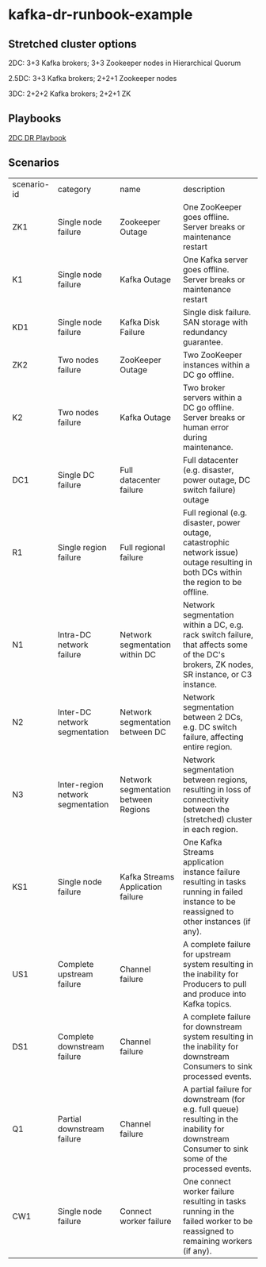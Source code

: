 # kafka-dr-runbook-example


## Stretched cluster options
2DC: 3+3 Kafka brokers; 3+3 Zookeeper nodes in Hierarchical Quorum

2.5DC: 3+3 Kafka brokers; 2+2+1 Zookeeper nodes

3DC: 2+2+2 Kafka brokers; 2+2+1 ZK

## Playbooks

[2DC DR Playbook](./2DC/playbook.adoc)

## Scenarios
| | | | |
|-|-|-|-|
|scenario-id|category|name|description|
|ZK1|Single node failure|Zookeeper Outage|One ZooKeeper goes offline. Server breaks or maintenance restart|
|K1|Single node failure|Kafka Outage|One Kafka server goes offline. Server breaks or maintenance restart|
|KD1|Single node failure|Kafka Disk Failure|Single disk failure. SAN storage with redundancy guarantee.|
|ZK2|Two nodes failure|ZooKeeper Outage|Two ZooKeeper instances within a DC go offline.|
|K2|Two nodes failure|Kafka Outage|Two broker servers within a DC go offline. Server breaks or human error during maintenance.|
|DC1|Single DC failure|Full datacenter failure|Full datacenter (e.g. disaster, power outage, DC switch failure) outage|
|R1|Single region failure|Full regional failure|Full regional (e.g. disaster, power outage, catastrophic network issue) outage resulting in both DCs within the region to be offline.|
|N1|Intra-DC network failure|Network segmentation within DC|Network segmentation within a DC, e.g. rack switch failure, that affects some of the DC's brokers, ZK nodes, SR instance, or C3 instance.|
|N2|Inter-DC network segmentation|Network segmentation between DC|Network segmentation between 2 DCs, e.g. DC switch failure, affecting entire region.|
|N3|Inter-region network segmentation|Network segmentation between Regions|Network segmentation between regions, resulting in loss of connectivity between the (stretched) cluster in each region.|
|KS1|Single node failure|Kafka Streams Application failure|One Kafka Streams application instance failure resulting in tasks running in failed instance to be reassigned to other instances (if any).|
|US1|Complete upstream failure|Channel failure|A complete failure for upstream system resulting in the inability for Producers to pull and produce into Kafka topics.|
|DS1|Complete downstream failure|Channel failure|A complete failure for downstream system resulting in the inability for downstream Consumers to sink processed events.|
|Q1|Partial downstream failure|Channel failure|A partial failure for downstream (for e.g. full queue) resulting in the inability for downstream Consumer to sink some of the processed events.|
|CW1|Single node failure|Connect worker failure|One connect worker failure resulting in tasks running in the failed worker to be reassigned to remaining workers (if any).|

